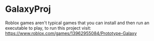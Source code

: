 # GalaxyProj

Roblox games aren't typical games that you can install and then run an executable to play,
to run this project visit:
https://www.roblox.com/games/13962955084/Prototype-Galaxy
